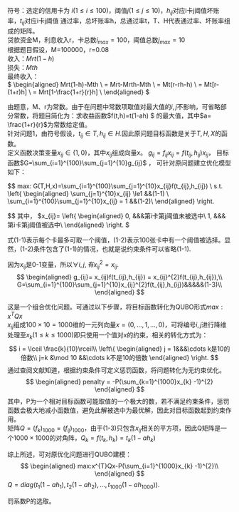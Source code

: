 符号：选定的信用卡为 $i(1 \leq i \leq 100)$，阈值$j(1\le  j \le 10)$，$h_{ij}$对应i卡j阈值坏账率，$t_{ij}$对应i卡j阈值  通过率，总坏账率h，总通过率t，T、H代表通过率、坏账率组成的矩阵。  
贷款资金M，利息收入r，卡总数$i_{max} =100$，阈值总数$j_{max}=10$  
根据题目假设，M=100000，r=0.08  
收入：$Mrt(1-h)$   
损失：$Mth$  
最终收入：  
$
\begin{aligned}
 Mrt(1-h)-Mth \\
= Mrt-Mrth-Mth \\
= Mt(r-rh-h) \\
= Mt[r-(1+r)h] \\
= Mrt[1-\frac{1+r}{r}h] \\
\end{aligned}
$
  
由题意，M、r为常数。由于在问题中常数项取值对最大值的$i,j$不影响，可省略部分常数，将题目简化为：求收益函数$f(t,h)=t(1-ah) $ 的最大值，其中$a= \frac{1+r}{r}$为常数给定值。  
针对问题1，由符号假设，$t_{ij}\in T,h_{ij}\in H.$因此原问题目标函数是关于$T,H,X$的函数。  
定义函数决策变量$x_{ij}\in\{1,0\}$，其中$x_{ij}$组成向量$x$。  $g_{ij} = f_{ij}x_{ij} = f(t_{ij},h_{ij})x_{ij}$，
目标函数$G=\sum_{i=1}^{100}\sum_{j=1}^{10}g_{ij}$ ，
可针对原问题建立优化模型如下：

$$
max: G(T,H,x)=\sum_{i=1}^{100}\sum_{j=1}^{10}x_{ij}f(t_{ij},h_{ij}) \\
s.t.
\left\{
\begin{aligned}
\sum_{j=1}^{10}x_{ij} \le1 &&(1-1) \\
\sum_{i=1}^{100}\sum_{j=1}^{10}x_{ij} = 1 &&(1-2)\\
\end{aligned}
\right.

$$
其中，
$x_{ij}=
\left\{
    \begin{aligned}
    0,  &&&第i卡第j阈值未被选中\\
    1,  &&&第i卡第j阈值被选中\\
    \end{aligned}
\right.
$

式(1-1)表示每个卡最多可取一个阈值，(1-2)表示100张卡中有一个阈值被选择。显然，(1-2)条件包含了(1-1)的情况，也就是说约束条件可以省略(1-1).

因为$x_{ij}$是0-1变量，所以$\forall i,j,有x_{ij}^{2}=x_{ij} .$  
$$
\begin{aligned}
g_{ij}= x_{ij}f(t_{ij},h_{ij})  = x_{ij}^{2}f(t_{ij},h_{ij}),\\ 
G=\sum_{i=1}^{100}\sum_{j=1}^{10}x_{ij}^{2}f(t_{ij},h_{ij})&&&&&(1-3)\\
\end{aligned}
$$
  
这是一个组合优化问题。可通过以下步骤，将目标函数转化为QUBO形式$max:x^{T}Qx$  
$x_{ij}$组成$100\times 10=1000$维的一元列向量$x=(0,\dots,1,\dots,0)$，可将编号$i,j$进行降维处理至$x_{k}(1\le k \le 1000)$即只使用一个值对$x$的约束，相关的转化方式为：
$$
i = \lceil \frac{k}{10}\rceil\\
\left\{
\begin{aligned}
j = 1&&&\cdots k是10的倍数\\
j=k &\mod  10 &&\cdots k不是10的倍数
\end{aligned}
\right.
$$
通过查阅文献知道，根据约束条件可定义惩罚函数，将问题转化为无约束优化。
$$
\begin{aligned}
penalty = -P(\sum_{k=1}^{1000}x_{k} -1)^{2}
\end{aligned}
$$
其中，P为一个相对目标函数可能取值的一个极大的数，若不满足约束条件，惩罚函数会极大地减小函数值，避免此解被选中为最优解，因此对目标函数起到约束作用。  
矩阵$Q=(f_{k})_{1000}=(f_{ij})_{1000}$，由于(1-3)只包含$x_{ij}$相关的平方项，因此Q矩阵是一个$1000\times1000$的对角阵，$Q_{k} = f(t_{k},h_{k})=t_{k}(1-ah_{k})$  

综上所述，可对原优化问题进行QUBO建模：
$$
\begin{aligned}
max:x^{T}Qx-P(\sum_{i=1}^{1000}x_{k} -1)^{2}\\
\end{aligned}
$$
$Q=diag(t_{1}(1-ah_{1}),t_{2}(1-ah_{2}),\dots,t_{1000}(1-ah_{1000})).$ 

罚系数P的选取。
